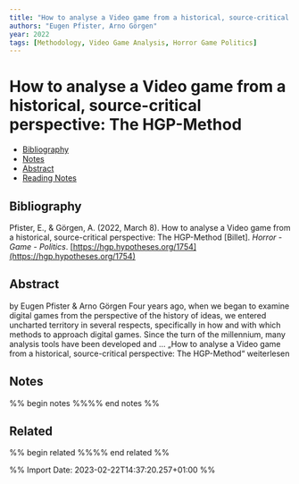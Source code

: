 ```yaml
---
title: "How to analyse a Video game from a historical, source-critical perspective: The HGP-Method"
authors: "Eugen Pfister, Arno Görgen"
year: 2022
tags: [Methodology, Video Game Analysis, Horror Game Politics]
---
```

# How to analyse a Video game from a historical, source-critical perspective: The HGP-Method

- [Bibliography](#bibliography)
- [Notes](#notes)
- [Abstract](#abstract)
- [Reading Notes](#reading-notes)

## Bibliography
Pfister, E., & Görgen, A. (2022, March 8). How to analyse a Video game from a historical, source-critical perspective: The HGP-Method [Billet]. _Horror - Game - Politics_. [https://hgp.hypotheses.org/1754](https://hgp.hypotheses.org/1754)

## Abstract
by Eugen Pfister & Arno Görgen Four years ago, when we began to examine digital games from the perspective of the history of ideas, we entered uncharted territory in several respects, specifically in how and with which methods to approach digital games. Since the turn of the millennium, many analysis tools have been developed and … „How to analyse a Video game from a historical, source-critical perspective: The HGP-Method“ weiterlesen

## Notes
%% begin notes %%%% end notes %%


## Related
%% begin related %%%% end related %%

%% Import Date: 2023-02-22T14:37:20.257+01:00 %%
